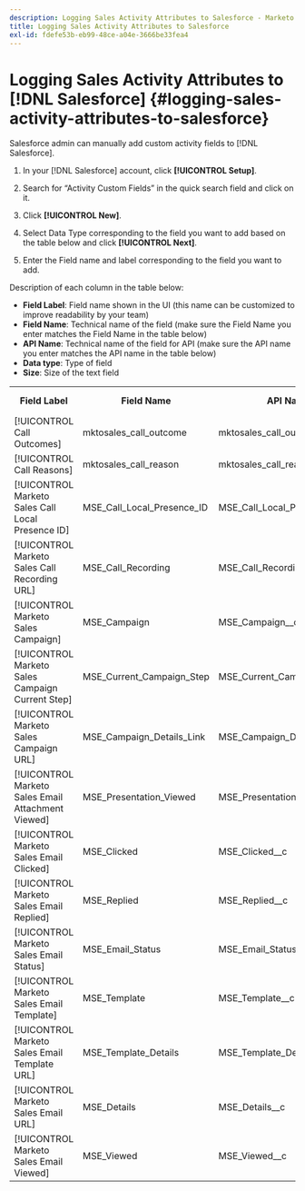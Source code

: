 ```yaml
---
description: Logging Sales Activity Attributes to Salesforce - Marketo Docs - Product Documentation
title: Logging Sales Activity Attributes to Salesforce
exl-id: fdefe53b-eb99-48ce-a04e-3666be33fea4
---
```

# Logging Sales Activity Attributes to [!DNL Salesforce] {#logging-sales-activity-attributes-to-salesforce}

Salesforce admin can manually add custom activity fields to [!DNL Salesforce].  

1. In your [!DNL Salesforce] account, click **[!UICONTROL Setup]**.

1. Search for “Activity Custom Fields” in the quick search field and click on it.  

1. Click **[!UICONTROL New]**.

1. Select Data Type corresponding to the field you want to add based on the table below and click **[!UICONTROL Next]**.

1. Enter the Field name and label corresponding to the field you want to add.

Description of each column in the table below:

* **Field Label**: Field name shown in the UI (this name can be customized to improve readability by your team)
* **Field Name**: Technical name of the field (make sure the Field Name you enter matches the Field Name in the table below)
* **API Name**: Technical name of the field for API (make sure the API name you enter matches the API name in the table below)
* **Data type**: Type of field
* **Size**: Size of the text field

<table>
 <tr>
  <th>Field Label</th>
  <th>Field Name</th>
  <th>API Name</th>
  <th>Data Type</th>
  <th>Size</th>
 </tr>
  <tr>
  <td>[!UICONTROL Call Outcomes]</td>
  <td>mktosales_call_outcome</td>
  <td>mktosales_call_outcome__c</td>
  <td>Text</td>
  <td>50</td>
 </tr>
 <tr>
  <td>[!UICONTROL Call Reasons]</td>
  <td>mktosales_call_reason</td>
  <td>mktosales_call_reason__c</td>
  <td>Text</td>
  <td>50</td>
 </tr>
 <tr>
  <td>[!UICONTROL Marketo Sales Call Local Presence ID]</td>
  <td>MSE_Call_Local_Presence_ID</td>
  <td>MSE_Call_Local_Presence_ID__c</td>
  <td>Text</td>
  <td>255</td>
 </tr>
 <tr>
  <td>[!UICONTROL Marketo Sales Call Recording URL]</td>
  <td>MSE_Call_Recording</td>
  <td>MSE_Call_Recording__c</td>
  <td>URL</td>
  <td></td>
 </tr>
 <tr>
  <td>[!UICONTROL Marketo Sales Campaign]</td>
  <td>MSE_Campaign</td>
  <td>MSE_Campaign__c</td>
  <td>Text</td>
  <td>255</td>
 </tr>
 <tr>
  <td>[!UICONTROL Marketo Sales Campaign Current Step]</td>
  <td>MSE_Current_Campaign_Step</td>
  <td>MSE_Current_Campaign_Step__c</td>
  <td>Text</td>
  <td>255</td>
 </tr>
 <tr>
  <td>[!UICONTROL Marketo Sales Campaign URL]</td>
  <td>MSE_Campaign_Details_Link</td>
  <td>MSE_Campaign_Details_Link__c</td>
  <td>URL</td>
  <td></td>
 </tr>
 <tr>
  <td>[!UICONTROL Marketo Sales Email Attachment Viewed]</td>
  <td>MSE_Presentation_Viewed</td>
  <td>MSE_Presentation_Viewed__c</td>
  <td>Checkbox</td>
  <td></td>
 </tr>
 <tr>
  <td>[!UICONTROL Marketo Sales Email Clicked]</td>
  <td>MSE_Clicked</td>
  <td>MSE_Clicked__c</td>
  <td>Checkbox</td>
  <td></td>
 </tr>
 <tr>
  <td>[!UICONTROL Marketo Sales Email Replied]</td>
  <td>MSE_Replied</td>
  <td>MSE_Replied__c</td>
  <td>Checkbox</td>
  <td></td>
 </tr>
 <tr>
  <td>[!UICONTROL Marketo Sales Email Status]</td>
  <td>MSE_Email_Status</td>
  <td>MSE_Email_Status__c</td>
  <td>Text</td>
  <td></td>
 </tr>
 <tr>
  <td>[!UICONTROL Marketo Sales Email Template]</td>
  <td>MSE_Template</td>
  <td>MSE_Template__c</td>
  <td>Text</td>
  <td>255</td>
 </tr>
 <tr>
  <td>[!UICONTROL Marketo Sales Email Template URL]</td>
  <td>MSE_Template_Details</td>
  <td>MSE_Template_Details__c</td>
  <td>URL</td>
  <td></td>
 </tr>
 <tr>
  <td>[!UICONTROL Marketo Sales Email URL]</td>
  <td>MSE_Details</td>
  <td>MSE_Details__c</td>
  <td>URL</td>
  <td></td>
 </tr>
 <tr>
  <td>[!UICONTROL Marketo Sales Email Viewed]</td>
  <td>MSE_Viewed</td>
  <td>MSE_Viewed__c</td>
  <td>Checkbox</td>
  <td></td>
 </tr>
</table>
